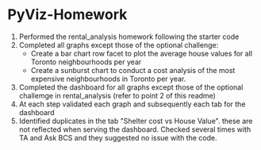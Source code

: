 # PyViz-Homework
1. Performed the rental_analysis homework following the starter code
2. Completed all graphs except those of the optional challenge:
    * Create a bar chart row facet to plot the average house values for all Toronto neighbourhoods per year 
    * Create a sunburst chart to conduct a cost analysis of the most expensive neighbourhoods in Toronto per year.
3. Completed the dashboard for all graphs except those of the optional challemge in rental_analysis (refer to point 2 of this readme)
4. At each step validated each graph and subsequently each tab for the dashboard
5. Identified duplicates in the tab "Shelter cost vs House Value". these are not reflected when serving the dashboard. Checked several times with TA and Ask BCS and they suggested no issue with the code. 

